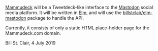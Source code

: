 [Mammudeck](https://mammudeck.com/) will be a Tweetdeck-like interface to the [Mastodon](https://mastodon.social/) social media platform. It will be written in [Elm](https://elm-lang.org/), and will use the [billstclair/elm-mastodon](https://github.com/billstclair/elm-mastodon) package to handle the API.

Currently, it consists of only a static HTML place-holder page for the Mammudeck.com domain.

Bill St. Clair, 4 July 2019
